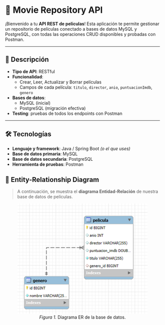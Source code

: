 # 🎥 Movie Repository API

¡Bienvenido a tu **API REST de películas**! Esta aplicación te permite gestionar un repositorio de películas conectado a bases de datos MySQL y PostgreSQL, con todas las operaciones CRUD disponibles y probadas con Postman.

---

## 📖 Descripción

- **Tipo de API**: RESTful  
- **Funcionalidad**:  
  - Crear, Leer, Actualizar y Borrar películas  
  - Campos de cada película: `titulo`, `director`, `anio`, `puntuacionImdb`, `genero`  
- **Bases de datos**:  
  - MySQL (inicial)  
  - PostgreSQL (migración efectiva)  
- **Testing**: pruebas de todos los endpoints con Postman  

---

## 🛠 Tecnologías

- **Lenguaje y framework**: Java / Spring Boot *(o el que uses)*  
- **Base de datos primaria**: MySQL  
- **Base de datos secundaria**: PostgreSQL  
- **Herramienta de pruebas**: Postman  

## 📐 Entity-Relationship Diagram

> A continuación, se muestra el **diagrama Entidad-Relación** de nuestra base de datos de películas.

<figure align="center">
  <img src="exports/ER-Esquema.png" alt="ER Diagram" width="700">
  <figcaption><em>Figura 1.</em> Diagrama ER de la base de datos.</figcaption>
</figure>
